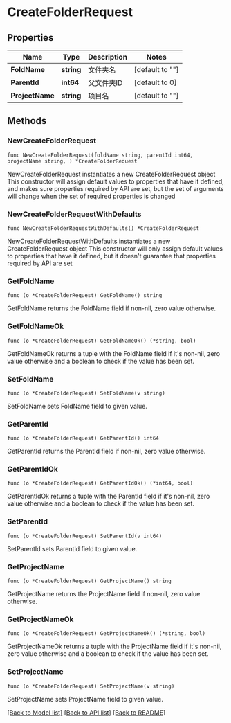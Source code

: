 # CreateFolderRequest

## Properties

Name | Type | Description | Notes
------------ | ------------- | ------------- | -------------
**FoldName** | **string** | 文件夹名 | [default to ""]
**ParentId** | **int64** | 父文件夹ID | [default to 0]
**ProjectName** | **string** | 项目名 | [default to ""]

## Methods

### NewCreateFolderRequest

`func NewCreateFolderRequest(foldName string, parentId int64, projectName string, ) *CreateFolderRequest`

NewCreateFolderRequest instantiates a new CreateFolderRequest object
This constructor will assign default values to properties that have it defined,
and makes sure properties required by API are set, but the set of arguments
will change when the set of required properties is changed

### NewCreateFolderRequestWithDefaults

`func NewCreateFolderRequestWithDefaults() *CreateFolderRequest`

NewCreateFolderRequestWithDefaults instantiates a new CreateFolderRequest object
This constructor will only assign default values to properties that have it defined,
but it doesn't guarantee that properties required by API are set

### GetFoldName

`func (o *CreateFolderRequest) GetFoldName() string`

GetFoldName returns the FoldName field if non-nil, zero value otherwise.

### GetFoldNameOk

`func (o *CreateFolderRequest) GetFoldNameOk() (*string, bool)`

GetFoldNameOk returns a tuple with the FoldName field if it's non-nil, zero value otherwise
and a boolean to check if the value has been set.

### SetFoldName

`func (o *CreateFolderRequest) SetFoldName(v string)`

SetFoldName sets FoldName field to given value.


### GetParentId

`func (o *CreateFolderRequest) GetParentId() int64`

GetParentId returns the ParentId field if non-nil, zero value otherwise.

### GetParentIdOk

`func (o *CreateFolderRequest) GetParentIdOk() (*int64, bool)`

GetParentIdOk returns a tuple with the ParentId field if it's non-nil, zero value otherwise
and a boolean to check if the value has been set.

### SetParentId

`func (o *CreateFolderRequest) SetParentId(v int64)`

SetParentId sets ParentId field to given value.


### GetProjectName

`func (o *CreateFolderRequest) GetProjectName() string`

GetProjectName returns the ProjectName field if non-nil, zero value otherwise.

### GetProjectNameOk

`func (o *CreateFolderRequest) GetProjectNameOk() (*string, bool)`

GetProjectNameOk returns a tuple with the ProjectName field if it's non-nil, zero value otherwise
and a boolean to check if the value has been set.

### SetProjectName

`func (o *CreateFolderRequest) SetProjectName(v string)`

SetProjectName sets ProjectName field to given value.



[[Back to Model list]](../README.md#documentation-for-models) [[Back to API list]](../README.md#documentation-for-api-endpoints) [[Back to README]](../README.md)


